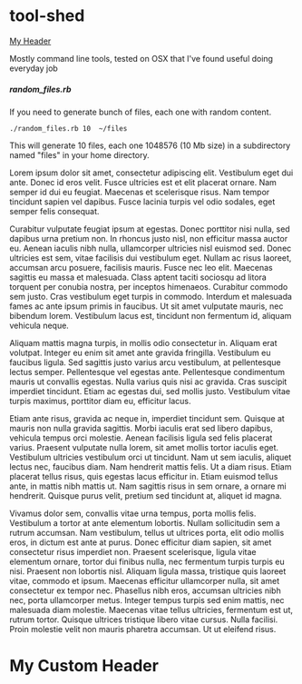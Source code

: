 # tool-shed

[My Header](#my-custom-header)

Mostly command line tools, tested on OSX that I've found useful doing everyday job

##### random_files.rb

If you need to generate bunch of files, each one with random content.

````
./random_files.rb 10  ~/files
````

This will generate 10 files, each one 1048576 (10 Mb size) in a subdirectory named "files" in your home directory.

Lorem ipsum dolor sit amet, consectetur adipiscing elit. Vestibulum eget dui ante. Donec id eros velit. Fusce ultricies est et elit placerat ornare. Nam semper id dui eu feugiat. Maecenas et scelerisque risus. Nam tempor tincidunt sapien vel dapibus. Fusce lacinia turpis vel odio sodales, eget semper felis consequat.

Curabitur vulputate feugiat ipsum at egestas. Donec porttitor nisi nulla, sed dapibus urna pretium non. In rhoncus justo nisl, non efficitur massa auctor eu. Aenean iaculis nibh nulla, ullamcorper ultricies nisl euismod sed. Donec ultricies est sem, vitae facilisis dui vestibulum eget. Nullam ac risus laoreet, accumsan arcu posuere, facilisis mauris. Fusce nec leo elit. Maecenas sagittis eu massa et malesuada. Class aptent taciti sociosqu ad litora torquent per conubia nostra, per inceptos himenaeos. Curabitur commodo sem justo. Cras vestibulum eget turpis in commodo. Interdum et malesuada fames ac ante ipsum primis in faucibus. Ut sit amet vulputate mauris, nec bibendum lorem. Vestibulum lacus est, tincidunt non fermentum id, aliquam vehicula neque.

Aliquam mattis magna turpis, in mollis odio consectetur in. Aliquam erat volutpat. Integer eu enim sit amet ante gravida fringilla. Vestibulum eu faucibus ligula. Sed sagittis justo varius arcu vestibulum, at pellentesque lectus semper. Pellentesque vel egestas ante. Pellentesque condimentum mauris ut convallis egestas. Nulla varius quis nisi ac gravida. Cras suscipit imperdiet tincidunt. Etiam ac egestas dui, sed mollis justo. Vestibulum vitae turpis maximus, porttitor diam eu, efficitur lacus.

Etiam ante risus, gravida ac neque in, imperdiet tincidunt sem. Quisque at mauris non nulla gravida sagittis. Morbi iaculis erat sed libero dapibus, vehicula tempus orci molestie. Aenean facilisis ligula sed felis placerat varius. Praesent vulputate nulla lorem, sit amet mollis tortor iaculis eget. Vestibulum ultricies vestibulum orci ut tincidunt. Nam ut sem iaculis, aliquet lectus nec, faucibus diam. Nam hendrerit mattis felis. Ut a diam risus. Etiam placerat tellus risus, quis egestas lacus efficitur in. Etiam euismod tellus ante, in mattis nibh mattis ut. Nam sagittis risus in sem ornare, a ornare mi hendrerit. Quisque purus velit, pretium sed tincidunt at, aliquet id magna.

Vivamus dolor sem, convallis vitae urna tempus, porta mollis felis. Vestibulum a tortor at ante elementum lobortis. Nullam sollicitudin sem a rutrum accumsan. Nam vestibulum, tellus ut ultrices porta, elit odio mollis eros, in dictum est ante at purus. Donec efficitur diam sapien, sit amet consectetur risus imperdiet non. Praesent scelerisque, ligula vitae elementum ornare, tortor dui finibus nulla, nec fermentum turpis turpis eu nisi. Praesent non lobortis nisl. Aliquam ligula massa, tristique quis laoreet vitae, commodo et ipsum. Maecenas efficitur ullamcorper nulla, sit amet consectetur ex tempor nec. Phasellus nibh eros, accumsan ultricies nibh nec, porta ullamcorper metus. Integer tempus turpis sed enim mattis, nec malesuada diam molestie. Maecenas vitae tellus ultricies, fermentum est ut, rutrum tortor. Quisque ultrices tristique libero vitae cursus. Nulla facilisi. Proin molestie velit non mauris pharetra accumsan. Ut ut eleifend risus.










# My Custom Header
